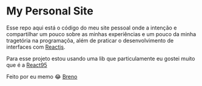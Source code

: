 # My Personal Site

Esse repo aqui está o código do meu site pessoal onde a intenção e compartilhar um pouco sobre as minhas experiências e um pouco da minha tragetória na programaçõa, além de praticar o desenvolvimento de interfaces com [Reactjs](https://pt-br.reactjs.org/).

Para esse projeto estou usando uma lib que particulamente eu gostei muito que é a [React95](https://github.com/React95/React95)

Feito por eu memo 😂 [Breno](https://github.com/breno-felipe)
